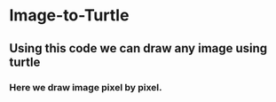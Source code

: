 # Image-to-Turtle

## Using this code we can draw any image using turtle
### Here we draw image pixel by pixel.
